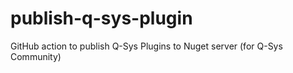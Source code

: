 # publish-q-sys-plugin
GitHub action to publish Q-Sys Plugins to Nuget server (for Q-Sys Community)
